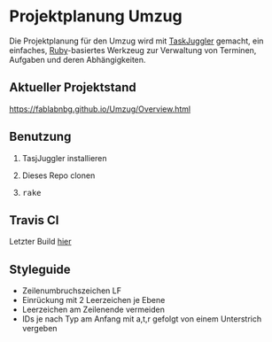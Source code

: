 # Projektplanung Umzug

Die Projektplanung für den Umzug wird mit
[TaskJuggler](http://taskjuggler.org) gemacht, ein einfaches,
[Ruby](https://www.ruby-lang.org)-basiertes Werkzeug zur Verwaltung
von Terminen, Aufgaben und deren Abhängigkeiten.

## Aktueller Projektstand

https://fablabnbg.github.io/Umzug/Overview.html


## Benutzung

1. TasjJuggler installieren

2. Dieses Repo clonen

3. <tt>rake</tt>


## Travis CI

Letzter Build [hier](https://travis-ci.org/fablabnbg/Umzug)


## Styleguide

* Zeilenumbruchszeichen LF
* Einrückung mit 2 Leerzeichen je Ebene
* Leerzeichen am Zeilenende vermeiden
* IDs je nach Typ am Anfang mit a,t,r gefolgt von einem Unterstrich vergeben
